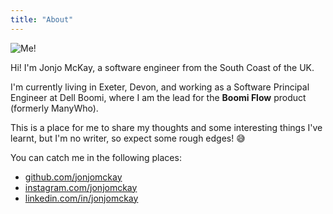 ```yaml
---
title: "About"
---
```


<img srcset="/img/me.png 1x,
             /img/me@2x.png 2x"
     src="/img/me.png" alt="Me!">

Hi! I'm Jonjo McKay, a software engineer from the South Coast of the UK.

I'm currently living in Exeter, Devon, and working as a Software Principal Engineer at Dell Boomi, where I am the lead for the **Boomi Flow** product (formerly ManyWho).

This is a place for me to share my thoughts and some interesting things I've learnt, but I'm no writer, so expect some rough edges! 😅

You can catch me in the following places:

* [github.com/jonjomckay](https://github.com/jonjomckay)
* [instagram.com/jonjomckay](https://instagram.com/jonjomckay)
* [linkedin.com/in/jonjomckay](https://linkedin.com/in/jonjomckay)